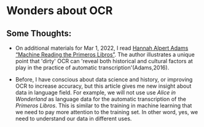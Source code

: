# Wonders about OCR

## Some Thoughts:
- On additional materials for Mar 1, 2022, I read [Hannah Alpert Adams “Machine Reading the Primeros Libros”](http://www.digitalhumanities.org/dhq/vol/10/4/000268/000268.html). The author illustrates a unique point that 'dirty' OCR can 'reveal both historical and cultural factors at play in the practice of automatic transcription'(Adams,2016).
  
- Before, I have conscious about data science and history, or improving OCR to increase accuracy, but this article gives me new insight about data in language field. For example, we will not use use *Alice in Wonderland* as language data for the automatic transcription of the *Primeros Libros*. This is similar to the training in machine learning that we need to pay more attention to the training set. In other word, yes, we need to understand our data in different uses.